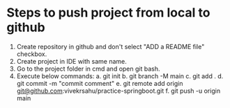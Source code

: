 # Steps to push project from local to github
1. Create repository in github and don't select "ADD a README file" checkbox.
2. Create project in IDE with same name.
3. Go to the project folder in cmd and open git bash.
4. Execute below commands:
       a. git init
       b. git branch -M main
       c. git add .
       d. git commit -m "commit comment"
       e. git remote add origin git@github.com:vivekrsahu/practice-springboot.git
       f. git push -u origin main
